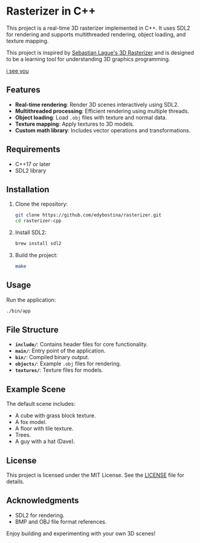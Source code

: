 # Rasterizer in C++

This project is a real-time 3D rasterizer implemented in C++. It uses SDL2 for rendering and supports multithreaded rendering, object loading, and texture mapping.

This project is inspired by [Sebastian Lague's 3D Rasterizer](https://www.youtube.com/watch?v=yyJ-hdISgnw) and is designed to be a learning tool for understanding 3D graphics programming.

[i see you](output.mp4)

## Features
- **Real-time rendering**: Render 3D scenes interactively using SDL2.
- **Multithreaded processing**: Efficient rendering using multiple threads.
- **Object loading**: Load `.obj` files with texture and normal data.
- **Texture mapping**: Apply textures to 3D models.
- **Custom math library**: Includes vector operations and transformations.

## Requirements
- C++17 or later
- SDL2 library

## Installation
1. Clone the repository:
    ```bash
    git clone https://github.com/edybostina/rasterizer.git
    cd rasterizer-cpp
    ```
2. Install SDL2:
    ```bash
    brew install sdl2
    ```
3. Build the project:
    ```bash
    make
    ```

## Usage
Run the application:
```bash
./bin/app
```

## File Structure
- **`include/`**: Contains header files for core functionality.
- **`main/`**: Entry point of the application.
- **`bin/`**: Compiled binary output.
- **`objects/`**: Example `.obj` files for rendering.
- **`textures/`**: Texture files for models.

## Example Scene
The default scene includes:
- A cube with grass block texture.
- A fox model.
- A floor with tile texture.
- Trees.
- A guy with a hat (Dave).

## License
This project is licensed under the MIT License. See the [LICENSE](LICENSE) file for details.

## Acknowledgments
- SDL2 for rendering.
- BMP and OBJ file format references.

Enjoy building and experimenting with your own 3D scenes!
